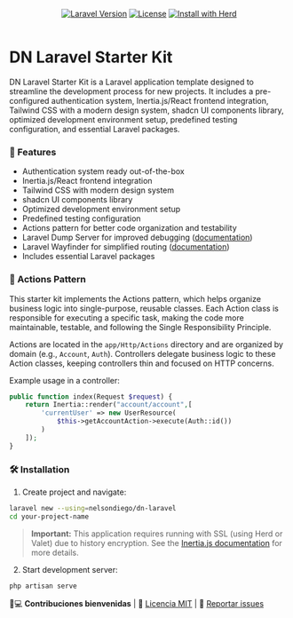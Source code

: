 <div align="center" style="margin-bottom: 20px; display: flex; gap: 10px; justify-content: center; 
align-items: center;
flex-wrap: wrap;">

[![Laravel Version](https://img.shields.io/badge/Laravel-12.x-%23FF2D20?style=for-the-badge&logo=laravel)](https://laravel.com)
[![License](https://img.shields.io/badge/license-MIT-%230b0b0b?style=for-the-badge)](LICENSE)
[![Install with Herd](https://img.shields.io/badge/Install%20with%20Herd-f55247?logo=laravel&logoColor=white)](https://herd.laravel.com/new?starter-kit=nelsondiego/dn-laravel)

</div>

# DN Laravel Starter Kit
DN Laravel Starter Kit is a Laravel application template designed to streamline the development process for new projects. It includes a pre-configured authentication system, Inertia.js/React frontend integration, Tailwind CSS with a modern design system, shadcn UI components library, optimized development environment setup, predefined testing configuration, and essential Laravel packages.

### 🚀 Features
- Authentication system ready out-of-the-box
- Inertia.js/React frontend integration
- Tailwind CSS with modern design system
- shadcn UI components library
- Optimized development environment setup
- Predefined testing configuration
- Actions pattern for better code organization and testability
- Laravel Dump Server for improved debugging ([documentation](https://beyondco.de/docs/laravel-dump-server/installation))
- Laravel Wayfinder for simplified routing ([documentation](https://github.com/laravel/wayfinder))
- Includes essential Laravel packages

### 📐 Actions Pattern
This starter kit implements the Actions pattern, which helps organize business logic into single-purpose, reusable classes. Each Action class is responsible for executing a specific task, making the code more maintainable, testable, and following the Single Responsibility Principle.

Actions are located in the `app/Http/Actions` directory and are organized by domain (e.g., `Account`, `Auth`). Controllers delegate business logic to these Action classes, keeping controllers thin and focused on HTTP concerns.

Example usage in a controller:
```php
public function index(Request $request) {
    return Inertia::render("account/account",[
        'currentUser' => new UserResource(
            $this->getAccountAction->execute(Auth::id())
        )
    ]);
}
```

### 🛠️ Installation

1. Create project and navigate:
```bash
laravel new --using=nelsondiego/dn-laravel
cd your-project-name
```

> **Important:** This application requires running with SSL (using Herd or Valet) due to history encryption. See the [Inertia.js documentation](https://inertiajs.com/history-encryption) for more details.


2. Start development server:
```bash
php artisan serve
```


👨💻 **Contribuciones bienvenidas** | 📄 [Licencia MIT](LICENSE) | 🐛 [Reportar issues](https://github.com/nelsondiego/dn-laravel/issues)